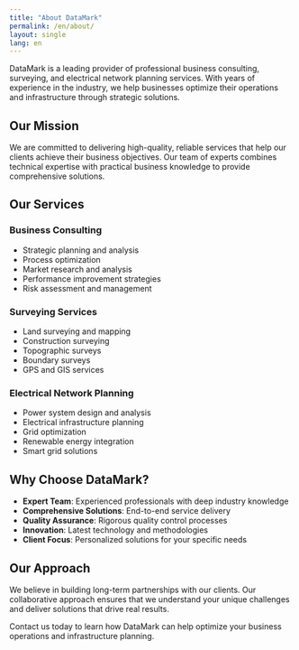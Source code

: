 ```yaml
---
title: "About DataMark"
permalink: /en/about/
layout: single
lang: en
---
```

DataMark is a leading provider of professional business consulting, surveying, and electrical network planning services. With years of experience in the industry, we help businesses optimize their operations and infrastructure through strategic solutions.

## Our Mission

We are committed to delivering high-quality, reliable services that help our clients achieve their business objectives. Our team of experts combines technical expertise with practical business knowledge to provide comprehensive solutions.

## Our Services

### Business Consulting
- Strategic planning and analysis
- Process optimization
- Market research and analysis
- Performance improvement strategies
- Risk assessment and management

### Surveying Services
- Land surveying and mapping
- Construction surveying
- Topographic surveys
- Boundary surveys
- GPS and GIS services

### Electrical Network Planning
- Power system design and analysis
- Electrical infrastructure planning
- Grid optimization
- Renewable energy integration
- Smart grid solutions

## Why Choose DataMark?

- **Expert Team**: Experienced professionals with deep industry knowledge
- **Comprehensive Solutions**: End-to-end service delivery
- **Quality Assurance**: Rigorous quality control processes
- **Innovation**: Latest technology and methodologies
- **Client Focus**: Personalized solutions for your specific needs

## Our Approach

We believe in building long-term partnerships with our clients. Our collaborative approach ensures that we understand your unique challenges and deliver solutions that drive real results.

Contact us today to learn how DataMark can help optimize your business operations and infrastructure planning. 